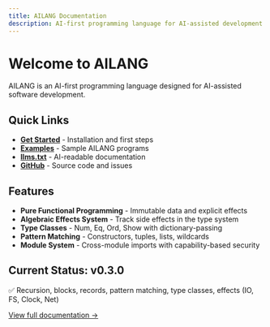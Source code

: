 ```yaml
---
title: AILANG Documentation
description: AI-first programming language for AI-assisted development
---
```


# Welcome to AILANG

AILANG is an AI-first programming language designed for AI-assisted software development.

## Quick Links

- **[Get Started](/ailang/docs/)** - Installation and first steps
- **[Examples](https://github.com/sunholo-data/ailang/tree/main/examples)** - Sample AILANG programs
- **[llms.txt](/ailang/llms.txt)** - AI-readable documentation
- **[GitHub](https://github.com/sunholo-data/ailang)** - Source code and issues

## Features

- **Pure Functional Programming** - Immutable data and explicit effects
- **Algebraic Effects System** - Track side effects in the type system
- **Type Classes** - Num, Eq, Ord, Show with dictionary-passing
- **Pattern Matching** - Constructors, tuples, lists, wildcards
- **Module System** - Cross-module imports with capability-based security

## Current Status: v0.3.0

✅ Recursion, blocks, records, pattern matching, type classes, effects (IO, FS, Clock, Net)

[View full documentation →](/ailang/docs/)
